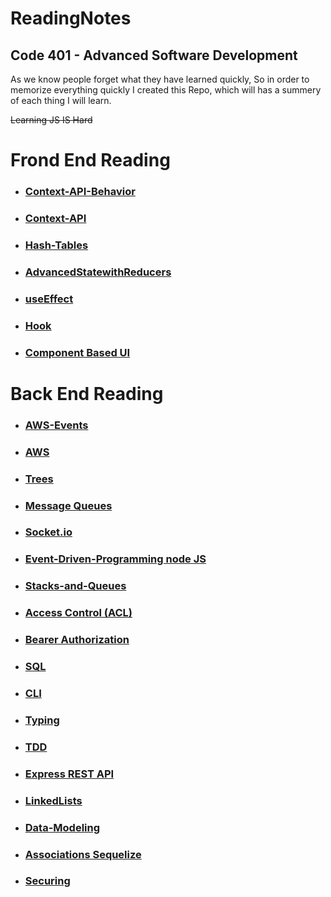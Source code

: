 # ReadingNotes
## Code 401 - Advanced Software Development

As we know people forget what they have learned quickly, So in order to memorize everything quickly I created this Repo, which will has a summery of each thing I will learn.

~~Learning JS IS Hard~~


# Frond End Reading 

- ### [Context-API-Behavior](./FrondEnd/Context%20API%20-%20Behaviors/Context%20API%20-%20Behaviors.md)
- ### [Context-API](./FrondEnd/Context-API/ContextAPI.md)
- ### [Hash-Tables](./FrondEnd/Hash-Tables/Hash-Tables.md)
- ### [AdvancedStatewithReducers](./FrondEnd/AdvancedStatewithReducers/AdvancedStatewithReducers.md)
- ### [useEffect](./FrondEnd/useEffect/useEffect.md)
- ### [Hook](./FrondEnd/useState/useState.md)
- ### [Component Based UI](./FrondEnd/Component%20Based%20UI/Component-Based-UI.md)


# Back End Reading
- ### [AWS-Events](./BackEnd/AWS-Events/AWS-Events.md)
- ### [AWS](./BackEnd/AWS/AWS.md)
- ### [Trees](./BackEnd/Trees/Trees.md)
- ### [Message Queues](./BackEnd/Message-Queues/Message-Queues.md)
- ### [Socket.io](./BackEnd/Socket.io/Socket.io.md)
- ### [Event-Driven-Programming node JS](./BackEnd/Event-Driven-Programming-in-Nodejs/Event-Driven-Programming-in-Nodejs.md)
- ### [Stacks-and-Queues](./BackEnd/Stacks-and-Queues/Stacks-and-Queues.md)
- ### [Access Control (ACL) ](./BackEnd/Access%20Control%20(ACL)/)
- ### [Bearer Authorization ](./BackEnd/Bearer%20Authorization/Bearer%20Authorization.md) 
- ### [SQL ](./BackEnd/IntroductionToSQL/IntroductionToSQL.md) <br> 
- ### [CLI ](./BackEnd/Commands/CommandLines.md)
- ### [Typing ](./BackEnd/TypingPractice/typingPractice.md)
- ### [TDD ](./BackEnd/TDD/TDD.md)
- ### [Express REST API ](./BackEnd/Express%20REST%20API/README.MD)
- ### [LinkedLists ](./BackEnd/LinkedLists/LinkedLists.md)
- ### [Data-Modeling ](./BackEnd/Data-Modeling/README.md)
- ### [Associations Sequelize ](./BackEnd/Associations/Associations.md)
- ### [Securing ](./BackEnd/Securing%20Passwords/)



